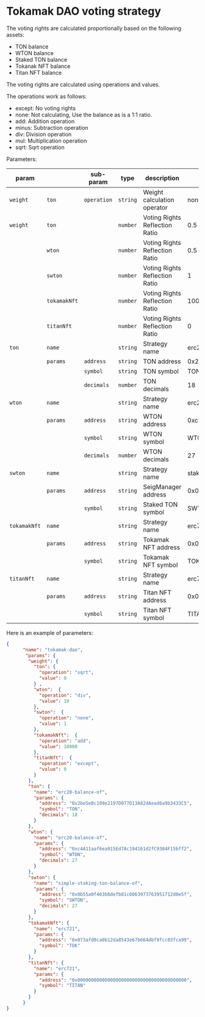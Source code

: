 # Tokamak DAO voting strategy

The voting rights are calculated proportionally based on the following assets:

- TON balance
- WTON balance
- Staked TON balance
- Tokanak NFT balance
- Titan NFT balance


The voting rights are calculated using operations and values.

The operations work as follows:
- except: No voting rights
- none: Not calculating, Use the balance as is a 1:1 ratio.
- add: Addition operation
- minus: Subtraction operation
- div: Division operation
- mul: Multiplication operation
- sqrt: Sqrt operation



Parameters:

| param |      | sub-param | type | description | example |
| ---   | ---  | --- | --- | --- | --- |
| `weight` | `ton` |  `operation`  | `string`|  Weight calculation operator  |  none : No counting to voting
| `weight` | `ton` |           | `number`| Voting Rights Reflection Ratio    | 0.5
|          | `wton` |   | `number`| Voting Rights Reflection Ratio  | 0.5
|          | `swton` |   | `number`| Voting Rights Reflection Ratio  | 1
|          | `tokamakNft` |   | `number`|  Voting Rights Reflection Ratio  | 1000
|          | `titanNft` |   | `number`|  Voting Rights Reflection Ratio  | 0
| `ton` | `name`   |           | `string`|   Strategy name | erc20-balance-of |
|       | `params` | `address` | `string`|  TON address | 0x2be5e8c109e2197D077D13A82dAead6a9b3433C5 |
|       |          | `symbol`  | `string`|  TON symbol | TON |
|       |          | `decimals`| `number`| TON decimals | 18 |
| `wton` | `name`   |           | `string`|  Strategy name | erc20-balance-of |
|       | `params` | `address` | `string`|  WTON address  | 0xc4A11aaf6ea915Ed7Ac194161d2fC9384F15bff2 |
|       |          | `symbol`  | `string`|  WTON symbol  | WTON |
|       |          | `decimals`| `number`| WTON decimals  | 27 |
| `swton` | `name`   |           | `string`|  Strategy name | staked-ton-balance-of |
|       | `params` | `address` | `string`|  SeigManager address | 0x0b55a0f463b6defb81c6063973763951712d0e5f |
|       |          | `symbol`  | `string`|  Staked TON symbol | SWTON |
| `tokamakNft` | `name`   |           | `string`|  Strategy name | erc721 |
|       | `params` | `address` | `string`|  Tokamak NFT address | 0x073afd0ca0b12da8543e67b664dbf9fcc03fca99 |
|       |          | `symbol`  | `string`|  Tokamak NFT symbol | TOK |
| `titanNft` | `name`   |           | `string`|  Strategy name | erc721 |
|       | `params` | `address` | `string`|  Titan NFT address | 0x0000000000000000000000000000000000000000 |
|       |          | `symbol`  | `string`|  Titan NFT symbol | TITAN |



Here is an example of parameters:

```json
{
      "name": "tokamak-dao",
       "params": {
        "weight": {
          "ton": {
            "operation": "sqrt",
            "value": 0
          } ,
          "wton":  {
            "operation": "div",
            "value": 10
          },
          "swton":  {
            "operation": "none",
            "value": 1
          },
          "tokamakNft":  {
            "operation": "add",
            "value": 10000
          },
          "titanNft":  {
            "operation": "except",
            "value": 0
          }
        },
        "ton": {
          "name": "erc20-balance-of",
          "params": {
            "address": "0x2be5e8c109e2197D077D13A82dAead6a9b3433C5",
            "symbol": "TON",
            "decimals": 18
          }
        },
        "wton": {
          "name": "erc20-balance-of",
          "params": {
            "address": "0xc4A11aaf6ea915Ed7Ac194161d2fC9384F15bff2",
            "symbol": "WTON",
            "decimals": 27
          }
        },
        "swton": {
          "name": "simple-staking-ton-balance-of",
          "params": {
            "address": "0x0b55a0f463b6defb81c6063973763951712d0e5f",
            "symbol": "SWTON",
            "decimals": 27
          }
        },
        "tokamakNft": {
          "name": "erc721",
          "params": {
            "address": "0x073afd0ca0b12da8543e67b664dbf9fcc03fca99",
            "symbol": "TOK"
          }
        },
        "titanNft": {
          "name": "erc721",
          "params": {
            "address": "0x0000000000000000000000000000000000000000",
            "symbol": "TITAN"
          }
        }
      }
}
```

